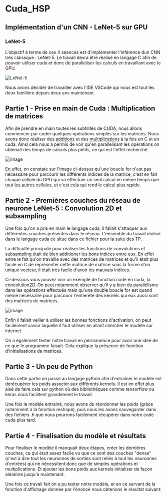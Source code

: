 # Cuda_HSP

## Implémentation d'un CNN - LeNet-5 sur GPU

### LeNet-5

L'objectif à terme de ces 4 séances est d'implémenter l'inférence dun CNN très claissque : LeNet-5.
Le travail devra être réalisé en langage C afin de pouvoir utiliser cuda et donc de paralleliser les calculs en travaillant avec le GPU.

![LeNet-5](https://user-images.githubusercontent.com/74967118/149662004-7c525c9d-e9c1-406f-8419-5766b7682711.png)

Nous avons décider de travailler avec l'IDE VSCode qui nous est tout les deux familière depuis deux ans maintenant.

## Partie 1 - Prise en main de Cuda : Multiplication de matrices

Afin de prendre en main toutes les subtilités de CUDA, nous allons commencer par coder quelques opérations simples sur les matrices. Nous avons donc réaliser des [additions](matrix_add.cu) et des [multiplications](matrix_mul.cu) à la fois en C et en cuda. Ainsi cela nous a permis de voir qu'en parallelisant les opérations on obtenait des temps de calculs plus petits, ce qui est l'effet recherché.

![image](https://user-images.githubusercontent.com/74967118/149662339-10c2fed6-aa15-4202-b3d8-d120b3ea3ee5.png)

En effet, on constate sur l'image ci-dessus qu'une boucle for n'est pas nécessaire pour parcourir les différents indices de la matrice, c'est en fait chaque cellule du GPU qui va effectuer un seul calcul en même temps que tout les autres cellules, et c'est cela qui rend le calcul plus rapide. 

## Partie 2 - Premières couches du réseau de neurone LeNet-5 : Convolution 2D et subsampling

Une fois qu'on a pris en main le langage cuda, il fallait s'attaquer aux différentes couches présentes dans le réseau.
L'ensemble du travail réalisé dans le langage cuda ce situe dans ce [fichier](conv.cu) pour la suite des TP.

La difficulté principale pour réaliser les fonctions de convolutions et subsampling était de bien additioner les bons indices entre eux. En effet entre le fait qu'on travaille avec des matrices de matrices et qu'il était plus facile en C de représenter cette matrice de matrice sous la forme d'un unique vecteur, il était très facile d'avoir les mauvais indices.

Ci-dessous vous pouvez voir un exemple de fonction codé en cuda, la concolution2D. On peut notamment observer qu'il y a bien du parallélisme dans les opérations effectués mais qu'une double boucle for est quand même nécessaire pour parcourir l'entiereté des kernels qui eux aussi sont des matrices de matrices.

![image](https://user-images.githubusercontent.com/74967118/149662460-f5f34125-9b0e-4641-8842-323ee2b9b6cb.png)

Enfin il fallait veiller à utiliser les bonnes fonctions d'activation, on peut facilement savoir laquelle il faut utiliser en allant chercher le modèle sur internet.

On a également tester notre travail en permanence pour avoir une idée de ce que le programme faisait. Cela explique la présence de fonction d'initialisations de matrices.

## Partie 3 - Un peu de Python

Dans cette partie on passe au langage python afin d'entraîner le modèle est derécupérer les poids associer aux différents kernels. Il est en effet plus aisé de faire cela sur python où des bibliothèques comme tensorflow ou keras nous facilitent grandement le travail.

Une fois le modèle entrainé, nous avons du réordonner les poids (grâce notamment à la fonction reshape), puis nous les avons sauvegarder dans des fichiers .h que nous pourrons facilement récupérer dans notre code cuda plus tard.

## Partie 4 - Finalisation du modèle et résultats

Pour finaliser le modèle il manquait deux étapes, créer les dernières couches, ce qui était assez facile vu que ce sont des couches "dense" (c'est à dire tout les neuronnes de sorties sont reliés à tout les neuronnes d'entrées) qui ne nécessitent donc que de simples opérations et multiplications. Et ajouter les bons poids aux kernels initialiser de façon aléatoire jusqu'a maintenant.

Une fois ce travail fait on a pu tester notre modèle, et en ce servant de la fonction d'affichage donnée par l'énoncé nous obtenons le résultat suivant:
